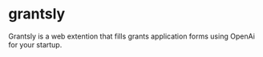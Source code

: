# grantsly 

Grantsly is a web extention that fills grants application forms using OpenAi for your startup.
